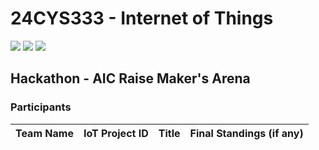# 24CYS333 - Internet of Things
![](https://img.shields.io/badge/Batch-22CYS-lightgreen) ![](https://img.shields.io/badge/UG-blue) ![](https://img.shields.io/badge/Subject-IoT-blue)
<br/>

## Hackathon - AIC Raise Maker's Arena

### Participants

| Team Name |   IoT Project ID  | Title | Final Standings (if any) |
|:---------:|:-----------------:|:------|:------------------------:|